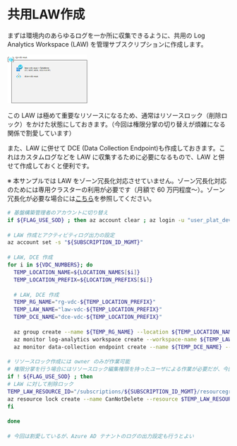 # 共用LAW作成

まずは環境内のあらゆるログを一か所に収集できるように、共用の Log Analytics Workspace (LAW) を管理サブスクリプションに作成します。

![picture 1](./images/ff52279659b467d74e7a877c25b5d8bf88760e379492be0e58a4549cb4d7f1e4.png)  

この LAW は極めて重要なリソースになるため、通常はリソースロック（削除ロック）をかけた状態にしておきます。（今回は権限分掌の切り替えが煩雑になる関係で割愛しています）

また、LAW に併せて DCE (Data Collection Endpoint)も作成しておきます。これはカスタムログなどを LAW に収集するために必要になるもので、LAW と併せて作成しておくと便利です。

※ 本サンプルでは LAW をゾーン冗長化対応させていません。ゾーン冗長化対応のためには専用クラスターの利用が必要です（月額で 60 万円程度～）。ゾーン冗長化が必要な場合には[こちら](https://learn.microsoft.com/ja-jp/azure/azure-monitor/logs/logs-dedicated-clusters?tabs=azure-portal)を参照してください。

```bash
# 基盤構築管理者のアカウントに切り替え
if ${FLAG_USE_SOD} ; then az account clear ; az login -u "user_plat_dev@${PRIMARY_DOMAIN_NAME}" -p "${ADMIN_PASSWORD}" ; fi
 
# LAW 作成とアクティビティログ出力の設定
az account set -s "${SUBSCRIPTION_ID_MGMT}"
 
# LAW, DCE 作成
for i in ${VDC_NUMBERS}; do
  TEMP_LOCATION_NAME=${LOCATION_NAMES[$i]}
  TEMP_LOCATION_PREFIX=${LOCATION_PREFIXS[$i]}
 
  # LAW, DCE 作成
  TEMP_RG_NAME="rg-vdc-${TEMP_LOCATION_PREFIX}"
  TEMP_LAW_NAME="law-vdc-${TEMP_LOCATION_PREFIX}"
  TEMP_DCE_NAME="dce-vdc-${TEMP_LOCATION_PREFIX}"
 
  az group create --name ${TEMP_RG_NAME} --location ${TEMP_LOCATION_NAME}
  az monitor log-analytics workspace create --workspace-name ${TEMP_LAW_NAME} --resource-group ${TEMP_RG_NAME} --location ${TEMP_LOCATION_NAME} --retention-time 90
  az monitor data-collection endpoint create --name ${TEMP_DCE_NAME} --resource-group ${TEMP_RG_NAME} --public-network-access Enabled
 
# リソースロック作成には owner のみが作業可能
# 権限分掌を行う場合にはリソースロック編集権限を持ったユーザによる作業が必要だが、今回は簡単のためスキップする
if ! ${FLAG_USE_SOD} ; then 
# LAW に対して削除ロック
TEMP_LAW_RESOURCE_ID="/subscriptions/${SUBSCRIPTION_ID_MGMT}/resourcegroups/rg-vdc-${TEMP_LOCATION_PREFIX}/providers/microsoft.operationalinsights/workspaces/${TEMP_LAW_NAME}"
az resource lock create --name CanNotDelete --resource $TEMP_LAW_RESOURCE_ID --lock-type CanNotDelete
fi
 
done
 
# 今回は割愛しているが、Azure AD テナントのログの出力設定も行うとよい

```
